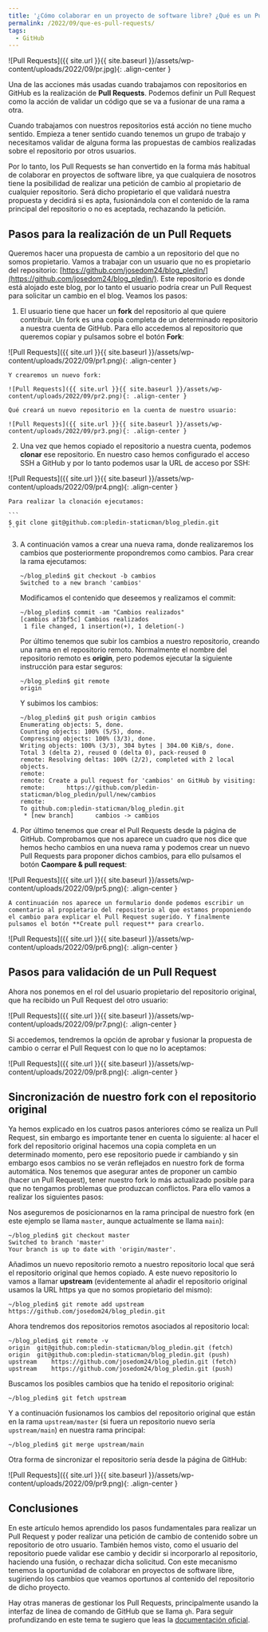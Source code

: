 ```yaml
---
title: '¿Cómo colaborar en un proyecto de software libre? ¿Qué es un Pull Request?'
permalink: /2022/09/que-es-pull-requests/
tags:
  - GitHub
---
```


![Pull Requests]({{ site.url }}{{ site.baseurl }}/assets/wp-content/uploads/2022/09/pr.jpg){: .align-center }

Una de las acciones más usadas cuando trabajamos con repositorios en GitHub es la realización de **Pull Requests**. Podemos definir un Pull Request como la acción de validar un código que se va a fusionar de una rama a otra. 

Cuando trabajamos con nuestros repositorios está acción no tiene mucho sentido. Empieza a tener sentido cuando tenemos un grupo de trabajo y necesitamos validar de alguna forma las propuestas de cambios realizadas sobre el repositorio por otros usuarios.

Por lo tanto, los Pull Requests se han convertido en la forma más habitual de colaborar en proyectos de software libre, ya que cualquiera de nosotros tiene la posibilidad de realizar una petición de cambio al propietario de cualquier repositorio. Será dicho propietario el que validará nuestra propuesta y decidirá si es apta, fusionándola con el contenido de la rama principal del repositorio o no es aceptada, rechazando la petición.

<!--more-->

## Pasos para la realización de un Pull Requets

Queremos hacer una propuesta de cambio a un repositorio del que no somos propietario. Vamos a trabajar con un usuario que no es propietario del repositorio: [https://github.com/josedom24/blog_pledin/](https://github.com/josedom24/blog_pledin/). Este repositorio es donde está alojado este blog, por lo tanto el usuario podría crear un Pull Request para solicitar un cambio en el blog. Veamos los pasos:

1. El usuario tiene que hacer un **fork** del repositorio al que quiere contribuir. Un fork es una copia completa de un determinado repositorio a nuestra cuenta de GitHub. Para ello accedemos al repositorio que queremos copiar y pulsamos sobre el botón **Fork**:

![Pull Requests]({{ site.url }}{{ site.baseurl }}/assets/wp-content/uploads/2022/09/pr1.png){: .align-center }

	Y crearemos un nuevo fork:

	![Pull Requests]({{ site.url }}{{ site.baseurl }}/assets/wp-content/uploads/2022/09/pr2.png){: .align-center }

	Qué creará un nuevo repositorio en la cuenta de nuestro usuario:

	![Pull Requests]({{ site.url }}{{ site.baseurl }}/assets/wp-content/uploads/2022/09/pr3.png){: .align-center }

2. Una vez que hemos copiado el repositorio a nuestra cuenta, podemos **clonar** ese repositorio. En nuestro caso hemos configurado el acceso SSH a GitHub y por lo tanto podemos usar la URL de acceso por SSH:

![Pull Requests]({{ site.url }}{{ site.baseurl }}/assets/wp-content/uploads/2022/09/pr4.png){: .align-center }	

	Para realizar la clonación ejecutamos:

	```
	$ git clone git@github.com:pledin-staticman/blog_pledin.git
	```

3. A continuación vamos a crear una nueva rama, donde realizaremos los cambios que posteriormente propondremos como cambios. Para crear la rama ejecutamos:

	```
	~/blog_pledin$ git checkout -b cambios
	Switched to a new branch 'cambios'
	```

	Modificamos el contenido que deseemos y realizamos el commit:

	```
	~/blog_pledin$ commit -am "Cambios realizados" 
	[cambios af3bf5c] Cambios realizados
	 1 file changed, 1 insertion(+), 1 deletion(-)
	
	```

	Por último tenemos que subir los cambios a nuestro repositorio, creando una rama en el repositorio remoto. Normalmente el nombre del repositorio remoto es **origin**, pero podemos ejecutar la siguiente instrucción para estar seguros:

	```
	~/blog_pledin$ git remote
	origin
	```

	Y subimos los cambios:

	```
	~/blog_pledin$ git push origin cambios
	Enumerating objects: 5, done.
	Counting objects: 100% (5/5), done.
	Compressing objects: 100% (3/3), done.
	Writing objects: 100% (3/3), 304 bytes | 304.00 KiB/s, done.
	Total 3 (delta 2), reused 0 (delta 0), pack-reused 0
	remote: Resolving deltas: 100% (2/2), completed with 2 local objects.
	remote: 
	remote: Create a pull request for 'cambios' on GitHub by visiting:
	remote:      https://github.com/pledin-staticman/blog_pledin/pull/new/cambios
	remote: 
	To github.com:pledin-staticman/blog_pledin.git
	 * [new branch]      cambios -> cambios
	```

4. Por último tenemos que crear el Pull Requests desde la página de GitHub. Comprobamos que nos aparece un cuadro que nos dice que hemos hecho cambios en una nueva rama y podemos crear un nuevo Pull Requests para proponer dichos cambios, para ello pulsamos el botón **Caompare & pull request**:

![Pull Requests]({{ site.url }}{{ site.baseurl }}/assets/wp-content/uploads/2022/09/pr5.png){: .align-center }	

	A continuación nos aparece un formulario donde podemos escribir un comentario al propietario del repositorio al que estamos proponiendo el cambio para explicar el Pull Request sugerido. Y finalmente pulsamos el botón **Create pull request** para crearlo.

![Pull Requests]({{ site.url }}{{ site.baseurl }}/assets/wp-content/uploads/2022/09/pr6.png){: .align-center }	

## Pasos para validación de un Pull Request

Ahora nos ponemos en el rol del usuario propietario del repositorio original, que ha recibido un Pull Request del otro usuario:

![Pull Requests]({{ site.url }}{{ site.baseurl }}/assets/wp-content/uploads/2022/09/pr7.png){: .align-center }	

Si accedemos, tendremos la opción de aprobar y fusionar la propuesta de cambio o cerrar el Pull Request con lo que no lo aceptamos:

![Pull Requests]({{ site.url }}{{ site.baseurl }}/assets/wp-content/uploads/2022/09/pr8.png){: .align-center }	


## Sincronización de nuestro fork con el repositorio original

Ya hemos explicado en los cuatros pasos anteriores cómo se realiza un Pull Request, sin embargo es importante tener en cuenta lo siguiente: al hacer el fork del repositorio original hacemos una copia completa en un determinado momento, pero ese repositorio puede ir cambiando y sin embargo esos cambios no se verán reflejados en nuestro fork de forma automática. Nos tenemos que asegurar antes de proponer un cambio (hacer un Pull Request), tener nuestro fork lo más actualizado posible para que no tengamos problemas que produzcan conflictos. Para ello vamos a realizar los siguientes pasos:

Nos aseguremos de posicionarnos en la rama principal de nuestro fork (en este ejemplo se llama `master`, aunque actualmente se llama `main`):

```
~/blog_pledin$ git checkout master
Switched to branch 'master'
Your branch is up to date with 'origin/master'.
```

Añadimos un nuevo repositorio remoto a nuestro repositorio local que será el repositorio original que hemos copiado. A este nuevo repositorio lo vamos a llamar **upstream** (evidentemente al añadir el repositorio original usamos la URL https ya que no somos propietario del mismo):

```
~/blog_pledin$ git remote add upstream https://github.com/josedom24/blog_pledin.git
```

Ahora tendremos dos repositorios remotos asociados al repositorio local:

```
~/blog_pledin$ git remote -v
origin	git@github.com:pledin-staticman/blog_pledin.git (fetch)
origin	git@github.com:pledin-staticman/blog_pledin.git (push)
upstream	https://github.com/josedom24/blog_pledin.git (fetch)
upstream	https://github.com/josedom24/blog_pledin.git (push)
```

Buscamos los posibles cambios que ha tenido el repositorio original:

```
~/blog_pledin$ git fetch upstream
```

Y a continuación fusionamos los cambios del repositorio original que están en la rama `upstream/master` (si fuera un repositorio nuevo sería `upstream/main`) en nuestra rama principal:

```
~/blog_pledin$ git merge upstream/main
```

Otra forma de sincronizar el repositorio sería desde la página de GitHub:

![Pull Requests]({{ site.url }}{{ site.baseurl }}/assets/wp-content/uploads/2022/09/pr9.png){: .align-center }	
	
## Conclusiones

En este artículo hemos aprendido los pasos fundamentales para realizar un Pull Request y poder realizar una petición de cambio de contenido sobre un repositorio de otro usuario. También hemos visto, como el usuario del repositorio puede validar ese cambio y decidir si incorporarlo al repositorio, haciendo una fusión, o rechazar dicha solicitud. Con este mecanismo tenemos la oportunidad de colaborar en proyectos de software libre, sugiriendo los cambios que veamos oportunos al contenido del repositorio de dicho proyecto.

Hay otras maneras de gestionar los Pull Requests, principalmente usando la interfaz de línea de comando de GitHub que se llama `gh`. Para seguir profundizando en este tema te sugiero que leas la [documentación oficial](https://docs.github.com/es/pull-requests).
